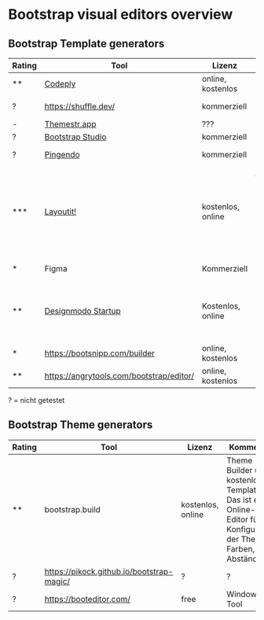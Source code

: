 
# Bootstrap visual editors overview

## Bootstrap Template generators

| Rating | Tool | Lizenz | Kommentar |
| --- | --- | --- | --- |
| ** | [Codeply](https://www.codeply.com/) | online, kostenlos | Interaktiver Online-Code-Editor |
| ? | https://shuffle.dev/ | kommerziell | Kostet richtig Geld, 24$ im Monat | 
| - | [Themestr.app](https://www.themestr.app/) | ??? | ?? Kaputt |
| ? | [Bootstrap Studio](https://bootstrapstudio.io/) | kommerziell |
| ? | [Pingendo](https://pingendo.com/) | kommerziell | Ist ein Desktop Tool, hat auch einen Free Plan |
| *** | [Layoutit!](https://layoutit.com/) | kostenlos, online | https://build.layoutit.com/ Online-Editor -  man kann online drag und drop bootstrap elemente zusammensetzen, und sich anscheinend auch einloggen, und das dann runterladen -- Leider 'Bootstrap 4.0|
| * | Figma | Kommerziell | Ich muss zugeben, ich hab das nicht gerafft | 
| ** | [Designmodo Startup](https://designmodo.com/startup/app/) | Kostenlos, online | Eigentlich cool , aber leider kann man nur super fancy Elemente zusammensetzen, keine basisdinge wie simple Cards, anscheinend |
| * | https://bootsnipp.com/builder | online, kostenlos | Nicht so die gute usability | 
| ** | https://angrytools.com/bootstrap/editor/ | online, kostenlos | Kein WYSIWYG Editor, aber cool |
? = nicht getestet


## Bootstrap Theme generators


| Rating | Tool | Lizenz | Kommentar |
| --- | --- | --- | --- |
| ** | bootstrap.build | kostenlos, online | Theme Builder und kostenlose Templates. Das ist ein Online-Editor für die Konfiguration der Theme-Farben, Abstände etc |
| ? | https://pikock.github.io/bootstrap-magic/ | ? | ? |
| ? | https://booteditor.com/ | free | Windows Tool |
